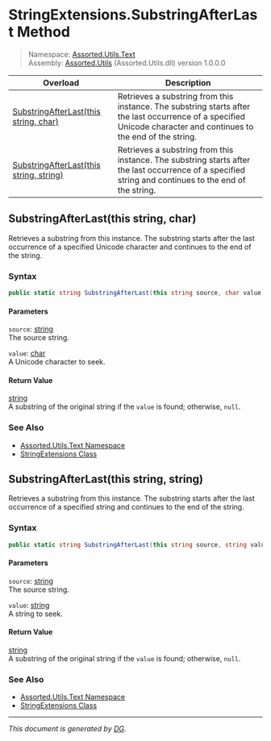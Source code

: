﻿# StringExtensions.SubstringAfterLast Method

> Namespace: [Assorted.Utils.Text](_toc.Assorted.Utils.md#Assorted.Utils.Text%20Namespace)\
> Assembly: [Assorted.Utils](_toc.Assorted.Utils.md) (Assorted.Utils.dll) version 1.0.0.0

Overload | Description
--- | ---
[SubstringAfterLast(this string, char)](Assorted.Utils.Text.StringExtensions.SubstringAfterLast.md#SubstringAfterLast%28this%20string%2C%20char%29) | Retrieves a substring from this instance. The substring starts after the last occurrence of a specified Unicode character and continues to the end of the string.
[SubstringAfterLast(this string, string)](Assorted.Utils.Text.StringExtensions.SubstringAfterLast.md#SubstringAfterLast%28this%20string%2C%20string%29) | Retrieves a substring from this instance. The substring starts after the last occurrence of a specified string and continues to the end of the string.

## SubstringAfterLast(this string, char)

Retrieves a substring from this instance. The substring starts after the last occurrence of a specified Unicode character and continues to the end of the string.

### Syntax

```csharp
public static string SubstringAfterLast(this string source, char value)
```

#### Parameters

`source`: [string](https://docs.microsoft.com/en-us/dotnet/api/system.string)\
The source string.

`value`: [char](https://docs.microsoft.com/en-us/dotnet/api/system.char)\
A Unicode character to seek.

#### Return Value

[string](https://docs.microsoft.com/en-us/dotnet/api/system.string)\
A substring of the original string if the `value` is found; otherwise, `null`.

### See Also

- [Assorted.Utils.Text Namespace](_toc.Assorted.Utils.md#Assorted.Utils.Text%20Namespace)
- [StringExtensions Class](Assorted.Utils.Text.StringExtensions.md)

## SubstringAfterLast(this string, string)

Retrieves a substring from this instance. The substring starts after the last occurrence of a specified string and continues to the end of the string.

### Syntax

```csharp
public static string SubstringAfterLast(this string source, string value)
```

#### Parameters

`source`: [string](https://docs.microsoft.com/en-us/dotnet/api/system.string)\
The source string.

`value`: [string](https://docs.microsoft.com/en-us/dotnet/api/system.string)\
A string to seek.

#### Return Value

[string](https://docs.microsoft.com/en-us/dotnet/api/system.string)\
A substring of the original string if the `value` is found; otherwise, `null`.

### See Also

- [Assorted.Utils.Text Namespace](_toc.Assorted.Utils.md#Assorted.Utils.Text%20Namespace)
- [StringExtensions Class](Assorted.Utils.Text.StringExtensions.md)

---

_This document is generated by [DG](https://github.com/Khojasteh/dg)._
